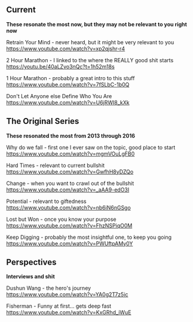 
## Current 
**These resonate the most now, but they may not be relevant to you right now**


Retrain Your Mind - never heard, but it might be very relevant to you   
https://www.youtube.com/watch?v=xp2qjshr-r4


2 Hour Marathon - I linked to the where the REALLY good shit starts   
https://youtu.be/40aLZvo3nQc?t=1h52m18s


1 Hour Marathon - probably a great intro to this stuff   
https://www.youtube.com/watch?v=7fSLbC-1b0Q


Don't Let Anyone else Define Who You Are 
https://www.youtube.com/watch?v=U6jRWI8_kXk


## The Original Series
**These resonated the most from 2013 through 2016**

Why do we fall - first one I ever saw on the topic, good place to start  
https://www.youtube.com/watch?v=mgmVOuLgFB0


Hard Times - relevant to current bullshit  
https://www.youtube.com/watch?v=GwfhH8yDZQo


Change - when you want to crawl out of the bullshit  
https://www.youtube.com/watch?v=_aAA9-edO3I


Potential - relevant to giftedness  
https://www.youtube.com/watch?v=nb6iN6nGSgo


Lost but Won - once you know your purpose  
https://www.youtube.com/watch?v=FhzNSPiqO0M


Keep Digging - probably the most insightful one, to keep you going  
https://www.youtube.com/watch?v=PWUftpAMy0Y


## Perspectives
**Interviews and shit**

Dushun Wang - the hero's journey  
https://www.youtube.com/watch?v=YA0g2T7z5ic


Fisherman - Funny at first... gets deep fast  
https://www.youtube.com/watch?v=KxGRhd_iWuE


